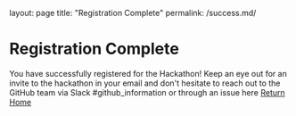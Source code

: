 layout: page
title: "Registration Complete"
permalink: /success.md/
# Registration Complete
You have successfully registered for the Hackathon!
Keep an eye out for an invite to the hackathon in your email and don't hesitate to reach out to the GitHub team via Slack #github_information or through an issue here
[Return Home](README.md)
